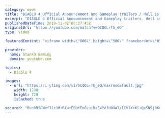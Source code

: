 ```yaml
---
category: news
title: "DIABLO 4 Official Announcement and Gameplay trailers / Hell is Coming"
excerpt: "DIABLO 4 Official Announcement and Gameplay trailers. Hell is Coming my friends. For more game videos and trailers hit that like button, comment,share and ..."
publishedDateTime: 2019-11-02T08:27:45Z
originalUrl: "https://youtube.com/watch?v=GCQOL-Tb_eQ"
type: video

featuredContent: "<iframe width=\"800\" height=\"500\" frameborder=\"0\" src=\"https://www.youtube.com/embed/GCQOL-Tb_eQ\" allow=\"accelerometer; autoplay; encrypted-media; gyroscope; picture-in-picture\" allowfullscreen></iframe>"

provider:
  name: StanKO Gaming
  domain: youtube.com

topics:
  - Diablo 4

images:
  - url: "https://i.ytimg.com/vi/GCQOL-Tb_eQ/maxresdefault.jpg"
    width: 1280
    height: 720
    isCached: true

secured: "Run0R5GWxf7Jz3M+Riw+EDDYEn8LuiBaE4Yd3H0OA7/ICV7X+KS+QeSN9j3KqLDltU3owZs+DZksv02OAap8SEID7w1dRDdfPrI2B+izbMuXZovgDkl7oGhO8fDbcQxJ9/FcH8M2JrtCuYcUf1jHI+i+jJBesGCZg2/UgYLPwqa9ZhOLETV/oYQfTn7EfZZ1kVZcHxha/mp0xYdZo8FZTJcLTnKxMmwWur5pya7DtepNgU4dwlr4mfGyBcQdqWyKY2IDoDw3TZELgmr0KhP3S9yggL0g7yCY2ZiDRLGyuT+pC1IdArFHV6GZSYKAZ1BvqFnrMJhPhG1J9o9qligrZ780vO8/wPKDt/jZEYWUXK5JMe+81R99a6yjrFSEWH9fuYRSoe4tWX6vvAVeXR4dkZgIvZI59htP0TzyB4YahPHtk3SsJzEuVZJm+OMF3YLl;eqEVXKDTsI7AQ3XvB0xuYg=="
---
```


